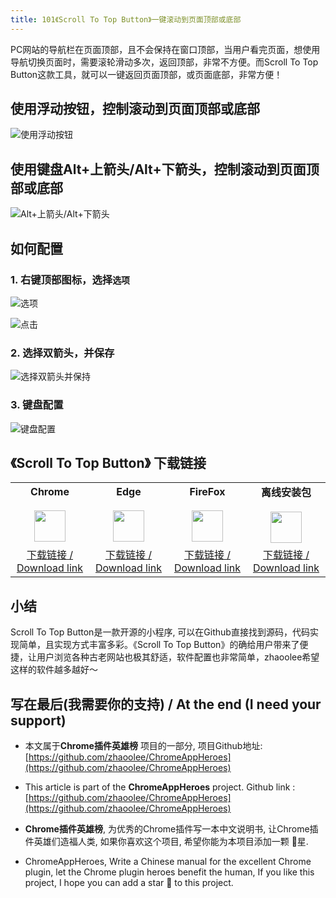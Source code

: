 ```yaml
---
title: 101《Scroll To Top Button》一键滚动到页面顶部或底部
---
```


PC网站的导航栏在页面顶部，且不会保持在窗口顶部，当用户看完页面，想使用导航切换页面时，需要滚轮滑动多次，返回顶部，非常不方便。而Scroll To Top Button这款工具，就可以一键返回页面顶部，或页面底部，非常方便！


## 使用浮动按钮，控制滚动到页面顶部或底部

![使用浮动按钮](https://cdn.fangyuanxiaozhan.com/assets/1620898515042zEKXbxwM.gif)


## 使用键盘Alt+上箭头/Alt+下箭头，控制滚动到页面顶部或底部

![Alt+上箭头/Alt+下箭头](https://cdn.fangyuanxiaozhan.com/assets/1620898044100ns0ZYziD.gif)

## 如何配置

### 1. 右键顶部图标，选择`选项`

![选项](https://cdn.fangyuanxiaozhan.com/assets/1620898897670CCD3QPR4.png)



![点击](https://cdn.fangyuanxiaozhan.com/assets/1620905146155FfADPt24.png)


### 2. 选择双箭头，并保存

![选择双箭头并保持](https://cdn.fangyuanxiaozhan.com/assets/1620905273335BDFKhXWc.png)

### 3. 键盘配置

![键盘配置](https://cdn.fangyuanxiaozhan.com/assets/16208990788242b6SZs1f.png)


## 《Scroll To Top Button》 下载链接

<table style="table-layout: fixed;">
<tbody>
<tr>
<td><div style="text-align: center;"><div style="font-weight: bold">Chrome</div><br/><div><img  style="width:50px; height:auto;" src="https://www.v2fy.com/asset/0i/ChromeAppHeroes/page/001_markdown_here.assets/chromeappheroes-chrome-icon.png"/></div></div></td>
<td><div style="text-align: center;" ><div style="font-weight: bold">Edge</div><br/><div><img style="width:50px; height:auto;" src="https://www.v2fy.com/asset/0i/ChromeAppHeroes/page/001_markdown_here.assets/chromeappheroes-edge-icon.png"/></div></div></td>
<td><div style="text-align: center;" ><div style="font-weight: bold">FireFox</div><br/><div><img  style="width:50px; height:auto;" src="https://www.v2fy.com/asset/0i/ChromeAppHeroes/page/001_markdown_here.assets/chromeappheroes-firefox-icon.png"/></div></div></td>
<td><div style="text-align: center;" ><div style="font-weight: bold">离线安装包</div><br/><div><img  style="width:50px; height:auto;" src="https://www.v2fy.com/asset/0i/ChromeAppHeroes/page/001_markdown_here.assets/chromeappheroes-github-download.png"/></div></div></td>
</tr>
<tr>
<td>
<div style="text-align: center;">
<a  href="https://chrome.google.com/webstore/detail/scroll-to-top-button/chinfkfmaefdlchhempbfgbdagheknoj">下载链接 / Download link</a>
</div>
</td>
<td>
<div style="text-align: center;">
<a href="https://microsoftedge.microsoft.com/addons/detail/scroll-to-top-button/dobeplcigkjlbajngcgnndecohjkjmia">下载链接 / Download link </a>
</div>
</td>
<td>
<div style="text-align: center;">
<a href="https://addons.mozilla.org/zh-CN/firefox/addon/scroll-to-top-button-extension/">下载链接 / Download link </a>
</div>
</td>
<td>
<div style="text-align: center;"><a  href="https://raw.githubusercontent.com/zhaoolee/ChromeAppHeroes/master/backup/101-scroll-to-top-button.zip">下载链接 / Download link</a></div>
</td>
</tr>
</tbody>
</table>


## 小结

Scroll To Top Button是一款开源的小程序, 可以在Github直接找到源码，代码实现简单，且实现方式丰富多彩。《Scroll To Top Button》的确给用户带来了便捷，让用户浏览各种古老网站也极其舒适，软件配置也非常简单，zhaoolee希望这样的软件越多越好～



## 写在最后(我需要你的支持) / At the end (I need your support)

- 本文属于**Chrome插件英雄榜** 项目的一部分, 项目Github地址: [https://github.com/zhaoolee/ChromeAppHeroes](https://github.com/zhaoolee/ChromeAppHeroes)


- This article is part of the **ChromeAppHeroes** project. Github link : [https://github.com/zhaoolee/ChromeAppHeroes](https://github.com/zhaoolee/ChromeAppHeroes) 

- **Chrome插件英雄榜**, 为优秀的Chrome插件写一本中文说明书, 让Chrome插件英雄们造福人类, 如果你喜欢这个项目, 希望你能为本项目添加一颗 🌟星.

- ChromeAppHeroes, Write a Chinese manual for the excellent Chrome plugin, let the Chrome plugin heroes benefit the human, If you like this project, I hope you can add a star 🌟 to this project.

